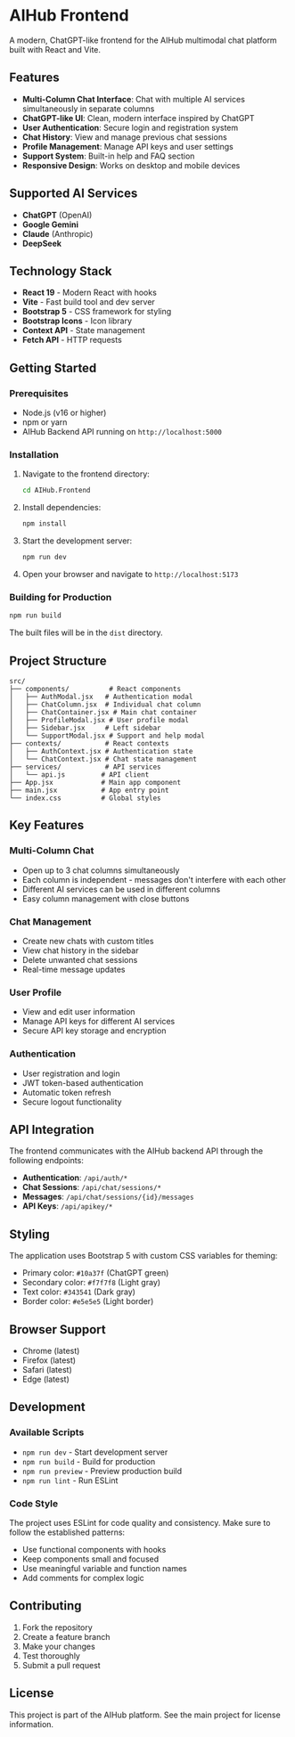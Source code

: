# AIHub Frontend

A modern, ChatGPT-like frontend for the AIHub multimodal chat platform built with React and Vite.

## Features

- **Multi-Column Chat Interface**: Chat with multiple AI services simultaneously in separate columns
- **ChatGPT-like UI**: Clean, modern interface inspired by ChatGPT
- **User Authentication**: Secure login and registration system
- **Chat History**: View and manage previous chat sessions
- **Profile Management**: Manage API keys and user settings
- **Support System**: Built-in help and FAQ section
- **Responsive Design**: Works on desktop and mobile devices

## Supported AI Services

- **ChatGPT** (OpenAI)
- **Google Gemini**
- **Claude** (Anthropic)
- **DeepSeek**

## Technology Stack

- **React 19** - Modern React with hooks
- **Vite** - Fast build tool and dev server
- **Bootstrap 5** - CSS framework for styling
- **Bootstrap Icons** - Icon library
- **Context API** - State management
- **Fetch API** - HTTP requests

## Getting Started

### Prerequisites

- Node.js (v16 or higher)
- npm or yarn
- AIHub Backend API running on `http://localhost:5000`

### Installation

1. Navigate to the frontend directory:
   ```bash
   cd AIHub.Frontend
   ```

2. Install dependencies:
   ```bash
   npm install
   ```

3. Start the development server:
   ```bash
   npm run dev
   ```

4. Open your browser and navigate to `http://localhost:5173`

### Building for Production

```bash
npm run build
```

The built files will be in the `dist` directory.

## Project Structure

```
src/
├── components/          # React components
│   ├── AuthModal.jsx   # Authentication modal
│   ├── ChatColumn.jsx  # Individual chat column
│   ├── ChatContainer.jsx # Main chat container
│   ├── ProfileModal.jsx # User profile modal
│   ├── Sidebar.jsx     # Left sidebar
│   └── SupportModal.jsx # Support and help modal
├── contexts/           # React contexts
│   ├── AuthContext.jsx # Authentication state
│   └── ChatContext.jsx # Chat state management
├── services/           # API services
│   └── api.js         # API client
├── App.jsx            # Main app component
├── main.jsx           # App entry point
└── index.css          # Global styles
```

## Key Features

### Multi-Column Chat
- Open up to 3 chat columns simultaneously
- Each column is independent - messages don't interfere with each other
- Different AI services can be used in different columns
- Easy column management with close buttons

### Chat Management
- Create new chats with custom titles
- View chat history in the sidebar
- Delete unwanted chat sessions
- Real-time message updates

### User Profile
- View and edit user information
- Manage API keys for different AI services
- Secure API key storage and encryption

### Authentication
- User registration and login
- JWT token-based authentication
- Automatic token refresh
- Secure logout functionality

## API Integration

The frontend communicates with the AIHub backend API through the following endpoints:

- **Authentication**: `/api/auth/*`
- **Chat Sessions**: `/api/chat/sessions/*`
- **Messages**: `/api/chat/sessions/{id}/messages`
- **API Keys**: `/api/apikey/*`

## Styling

The application uses Bootstrap 5 with custom CSS variables for theming:

- Primary color: `#10a37f` (ChatGPT green)
- Secondary color: `#f7f7f8` (Light gray)
- Text color: `#343541` (Dark gray)
- Border color: `#e5e5e5` (Light border)

## Browser Support

- Chrome (latest)
- Firefox (latest)
- Safari (latest)
- Edge (latest)

## Development

### Available Scripts

- `npm run dev` - Start development server
- `npm run build` - Build for production
- `npm run preview` - Preview production build
- `npm run lint` - Run ESLint

### Code Style

The project uses ESLint for code quality and consistency. Make sure to follow the established patterns:

- Use functional components with hooks
- Keep components small and focused
- Use meaningful variable and function names
- Add comments for complex logic

## Contributing

1. Fork the repository
2. Create a feature branch
3. Make your changes
4. Test thoroughly
5. Submit a pull request

## License

This project is part of the AIHub platform. See the main project for license information.